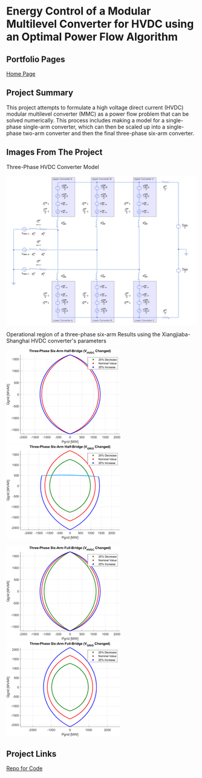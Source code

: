 # Energy Control of a Modular Multilevel Converter for HVDC using an Optimal Power Flow Algorithm

## Portfolio Pages

[Home Page](index.md)

## Project Summary

This project attempts to formulate a high voltage direct current (HVDC) modular multilevel converter (MMC) as a power flow problem that can be solved numerically. This process includes making a model for a single-phase single-arm converter, which can then be scaled up into a single-phase two-arm converter and then the final three-phase six-arm converter.

## Images From The Project

Three-Phase HVDC Converter Model

![Three-Phase Model](HVDC_Images/3phase_model.png)

Operational region of a three-phase six-arm Results using the Xiangjiaba-Shanghai HVDC converter's parameters

![Three-Phase Half-Bridge HVDC](HVDC_Images/3phase_half_hvdc.png) ![Three_Phase Half-Bridge Grid](HVDC_Images/3phase_half_grid.png)

![Three-Phase Full-Bridge HVDC](HVDC_Images/3phase_full_hvdc.png) ![Three_Phase Full-Bridge Grid](HVDC_Images/3phase_full_grid.png)

## Project Links

[Repo for Code](https://github.com/ck1419/FYP-CODE)